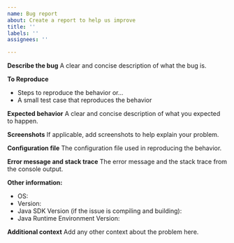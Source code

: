 ```yaml
---
name: Bug report
about: Create a report to help us improve
title: ''
labels: ''
assignees: ''

---
```


**Describe the bug**
A clear and concise description of what the bug is.

**To Reproduce**
-   Steps to reproduce the behavior or...
-   A small test case that reproduces the behavior

**Expected behavior**
A clear and concise description of what you expected to happen.

**Screenshots**
If applicable, add screenshots to help explain your problem.

**Configuration file**
The configuration file used in reproducing the behavior.

**Error message and stack trace**
The error message and the stack trace from the console output.

**Other information:**
-   OS:
-   Version:
-   Java SDK Version (if the issue is compiling and building):
-   Java Runtime Environment Version:

**Additional context**
Add any other context about the problem here.
